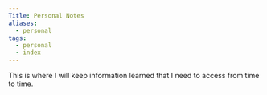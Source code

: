 ```yaml
---
Title: Personal Notes
aliases:
  - personal
tags:
  - personal
  - index
---
```


This is where I will keep information learned that I need to access from time to time. 
